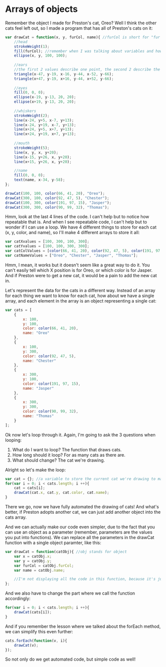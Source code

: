 # Arrays of objects
Remember the object I made for Preston's cat, Oreo? Well I think the other cats feel left out, so I made a program that has all of Preston's cats on it:
```js
var drawCat = function(x, y, furCol, name){ //furCol is short for "fur color"
    //head
    strokeWeight(1);
    fill(furCol); //remember when I was talking about variables and how you can store colors in variables with the color function?
    ellipse(x, y, 100, 100);
    
    //ears
    //the first 2 values describe one point, the second 2 describe the second point, and the third 2 describe the third point
    triangle(x-47, y-19, x-16, y-44, x-52, y-66);
    triangle(x+47, y-19, x+16, y-44, x+52, y-66);
    
    //eyes
    fill(0, 0, 0);
    ellipse(x-19, y-13, 20, 20);
    ellipse(x+19, y-13, 20, 20);
    
    //whiskers
    strokeWeight(2);
    line(x-24, y+5, x-7, y+13);
    line(x-24, y+19, x-7, y+13);
    line(x+24, y+5, x+7, y+13);
    line(x+24, y+19, x+7, y+13);
    
    //mouth
    strokeWeight(5);
    line(x, y, x, y+20);
    line(x-15, y+26, x, y+20);
    line(x+15, y+26, x, y+20);

    //name
    fill(0, 0, 0);
    text(name, x-34, y-58);
};

drawCat(100, 100, color(66, 41, 20), "Oreo");
drawCat(300, 100, color(92, 47, 5), "Chester");
drawCat(100, 300, color(191, 97, 15), "Jasper");
drawCat(300, 300, color(90, 99, 32), "Thomas");
```
Hmm, look at the last 4 lines of the code. I can't help but to notice how repeatable that is. And when I see repeatable code, I can't help but to wonder if I can use a loop. We have 4 different things to store for each cat (x, y, color, and name), so I'll make 4 different arrays to store it all:
```js
var catXvalues = [100, 300, 100, 300];
var catYvalues = [100, 100, 300, 300];
var catColValues = [color(66, 41, 20), color(92, 47, 5), color(191, 97, 15), color(90, 99, 32)];
var catNameValues = ["Oreo", "Chester", "Jasper", "Thomas"];
```
Hmm, I mean, it works but it doesn't seem like a great way to do it. You can't easily tell which X position is for Oreo, or which color is for Jasper. And if Preston were to get a new cat, it would be a pain to add the new cat in.

Let's represent the data for the cats in a different way. Instead of an array for each thing we want to know for each cat, how about we have a single array, and each element in the array is an object representing a single cat:
```js
var cats = [
    {
        x: 100,
        y: 100,
        color: color(66, 41, 20),
        name: "Oreo"
    },
    {
        x: 100,
        y: 300,
        color: color(92, 47, 5),
        name: "Chester"
    },
    {
        x: 300,
        y: 100,
        color: color(191, 97, 15),
        name: "Jasper"
    },
    {
        x: 300,
        y: 300,
        color: color(90, 99, 32),
        name: "Thomas"
    }
];
```
Ok now let's loop through it. Again, I'm going to ask the 3 questions when looping:
1. What do I want to loop? The function that draws cats.
2. How long should it loop? For as many cats as there are.
3. What should change? The cat we're drawing.

Alright so let's make the loop:
```js
var cat = {}; //a variable to store the current cat we're drawing to make things easier to read
for(var i = 0; i < cats.length; i ++){
    cat = cats[i];
    drawCat(cat.x, cat.y, cat.color, cat.name);
}
```
There we go, now we have fully automated the drawing of cats! And what's better, if Preston adopts another cat, we can just add another object into the cats array.

And we can actually make our code even simpler, due to the fact that you can use an object as a parameter (remember, parameters are the values you put into functions). We can replace all the parameters in the drawCat function with a single object paramter, like this:
```js
var drawCat = function(catObj){ //obj stands for object
    var x = catObj.x;
    var y = catObj.y;
    var furCol = catObj.furCol;
    var name = catObj.name;

    //I'm not displaying all the code in this function, because it's just too much
};
```
And we also have to change the part where we call the function accordingly:
```js
for(var i = 0; i < cats.length; i ++){
    drawCat(cats[i]);
}
```
And if you remember the lesson where we talked about the forEach method, we can simplify this even further:
```js
cats.forEach(function(v, i){
    drawCat(v);
});
```
So not only do we get automated code, but simple code as well!
